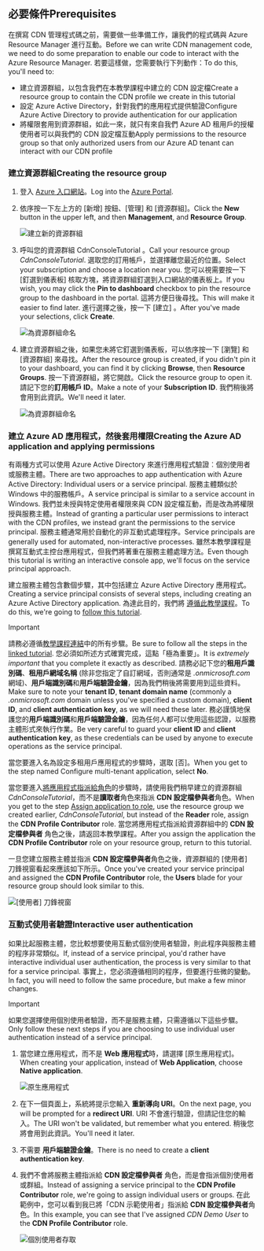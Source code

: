 ## <a name="prerequisites"></a><span data-ttu-id="b1048-101">必要條件</span><span class="sxs-lookup"><span data-stu-id="b1048-101">Prerequisites</span></span>
<span data-ttu-id="b1048-102">在撰寫 CDN 管理程式碼之前，需要做一些準備工作，讓我們的程式碼與 Azure Resource Manager 進行互動。</span><span class="sxs-lookup"><span data-stu-id="b1048-102">Before we can write CDN management code, we need to do some preparation to enable our code to interact with the Azure Resource Manager.</span></span>  <span data-ttu-id="b1048-103">若要這樣做，您需要執行下列動作：</span><span class="sxs-lookup"><span data-stu-id="b1048-103">To do this, you'll need to:</span></span>

* <span data-ttu-id="b1048-104">建立資源群組，以包含我們在本教學課程中建立的 CDN 設定檔</span><span class="sxs-lookup"><span data-stu-id="b1048-104">Create a resource group to contain the CDN profile we create in this tutorial</span></span>
* <span data-ttu-id="b1048-105">設定 Azure Active Directory，針對我們的應用程式提供驗證</span><span class="sxs-lookup"><span data-stu-id="b1048-105">Configure Azure Active Directory to provide authentication for our application</span></span>
* <span data-ttu-id="b1048-106">將權限套用到資源群組，如此一來，就只有來自我們 Azure AD 租用戶的授權使用者可以與我們的 CDN 設定檔互動</span><span class="sxs-lookup"><span data-stu-id="b1048-106">Apply permissions to the resource group so that only authorized users from our Azure AD tenant can interact with our CDN profile</span></span>

### <a name="creating-the-resource-group"></a><span data-ttu-id="b1048-107">建立資源群組</span><span class="sxs-lookup"><span data-stu-id="b1048-107">Creating the resource group</span></span>
1. <span data-ttu-id="b1048-108">登入 [Azure 入口網站](https://portal.azure.com)。</span><span class="sxs-lookup"><span data-stu-id="b1048-108">Log into the [Azure Portal](https://portal.azure.com).</span></span>
2. <span data-ttu-id="b1048-109">依序按一下左上方的 [新增] 按鈕、[管理] 和 [資源群組]。</span><span class="sxs-lookup"><span data-stu-id="b1048-109">Click the **New** button in the upper left, and then **Management**, and **Resource Group**.</span></span>

    ![建立新的資源群組](./media/cdn-app-dev-prep/cdn-new-rg-1-include.png)
3. <span data-ttu-id="b1048-111">呼叫您的資源群組 CdnConsoleTutorial 。</span><span class="sxs-lookup"><span data-stu-id="b1048-111">Call your resource group *CdnConsoleTutorial*.</span></span>  <span data-ttu-id="b1048-112">選取您的訂用帳戶，並選擇離您最近的位置。</span><span class="sxs-lookup"><span data-stu-id="b1048-112">Select your subscription and choose a location near you.</span></span>  <span data-ttu-id="b1048-113">您可以視需要按一下 [釘選到儀表板]  核取方塊，將資源群組釘選到入口網站的儀表板上。</span><span class="sxs-lookup"><span data-stu-id="b1048-113">If you wish, you may click the **Pin to dashboard** checkbox to pin the resource group to the dashboard in the portal.</span></span>  <span data-ttu-id="b1048-114">這將方便日後尋找。</span><span class="sxs-lookup"><span data-stu-id="b1048-114">This will make it easier to find later.</span></span>  <span data-ttu-id="b1048-115">進行選擇之後，按一下 [建立] 。</span><span class="sxs-lookup"><span data-stu-id="b1048-115">After you've made your selections, click **Create**.</span></span>

    ![為資源群組命名](./media/cdn-app-dev-prep/cdn-new-rg-2-include.png)
4. <span data-ttu-id="b1048-117">建立資源群組之後，如果您未將它釘選到儀表板，可以依序按一下 [瀏覽] 和 [資源群組] 來尋找。</span><span class="sxs-lookup"><span data-stu-id="b1048-117">After the resource group is created, if you didn't pin it to your dashboard, you can find it by clicking **Browse**, then **Resource Groups**.</span></span>  <span data-ttu-id="b1048-118">按一下資源群組，將它開啟。</span><span class="sxs-lookup"><span data-stu-id="b1048-118">Click the resource group to open it.</span></span>  <span data-ttu-id="b1048-119">請記下您的**訂用帳戶 ID**。</span><span class="sxs-lookup"><span data-stu-id="b1048-119">Make a note of your **Subscription ID**.</span></span>  <span data-ttu-id="b1048-120">我們稍後將會用到此資訊。</span><span class="sxs-lookup"><span data-stu-id="b1048-120">We'll need it later.</span></span>

    ![為資源群組命名](./media/cdn-app-dev-prep/cdn-subscription-id-include.png)

### <a name="creating-the-azure-ad-application-and-applying-permissions"></a><span data-ttu-id="b1048-122">建立 Azure AD 應用程式，然後套用權限</span><span class="sxs-lookup"><span data-stu-id="b1048-122">Creating the Azure AD application and applying permissions</span></span>
<span data-ttu-id="b1048-123">有兩種方式可以使用 Azure Active Directory 來進行應用程式驗證︰個別使用者或服務主體。</span><span class="sxs-lookup"><span data-stu-id="b1048-123">There are two approaches to app authentication with Azure Active Directory: Individual users or a service principal.</span></span> <span data-ttu-id="b1048-124">服務主體類似於 Windows 中的服務帳戶。</span><span class="sxs-lookup"><span data-stu-id="b1048-124">A service principal is similar to a service account in Windows.</span></span>  <span data-ttu-id="b1048-125">我們並未授與特定使用者權限來與 CDN 設定檔互動，而是改為將權限授與服務主體。</span><span class="sxs-lookup"><span data-stu-id="b1048-125">Instead of granting a particular user permissions to interact with the CDN profiles, we instead grant the permissions to the service principal.</span></span>  <span data-ttu-id="b1048-126">服務主體通常用於自動化的非互動式處理程序。</span><span class="sxs-lookup"><span data-stu-id="b1048-126">Service principals are generally used for automated, non-interactive processes.</span></span>  <span data-ttu-id="b1048-127">雖然本教學課程是撰寫互動式主控台應用程式，但我們將著重在服務主體處理方法。</span><span class="sxs-lookup"><span data-stu-id="b1048-127">Even though this tutorial is writing an interactive console app, we'll focus on the service principal approach.</span></span>

<span data-ttu-id="b1048-128">建立服務主體包含數個步驟，其中包括建立 Azure Active Directory 應用程式。</span><span class="sxs-lookup"><span data-stu-id="b1048-128">Creating a service principal consists of several steps, including creating an Azure Active Directory application.</span></span>  <span data-ttu-id="b1048-129">為達此目的，我們將 [遵循此教學課程](../articles/resource-group-create-service-principal-portal.md)。</span><span class="sxs-lookup"><span data-stu-id="b1048-129">To do this, we're going to [follow this tutorial](../articles/resource-group-create-service-principal-portal.md).</span></span>

> [!IMPORTANT]
> <span data-ttu-id="b1048-130">請務必遵循[教學課程連結](../articles/resource-group-create-service-principal-portal.md)中的所有步驟。</span><span class="sxs-lookup"><span data-stu-id="b1048-130">Be sure to follow all the steps in the [linked tutorial](../articles/resource-group-create-service-principal-portal.md).</span></span>  <span data-ttu-id="b1048-131">您必須如所述方式確實完成，這點「極為重要」。</span><span class="sxs-lookup"><span data-stu-id="b1048-131">It is *extremely important* that you complete it exactly as described.</span></span>  <span data-ttu-id="b1048-132">請務必記下您的**租用戶識別碼**、**租用戶網域名稱** (除非您指定了自訂網域，否則通常是 *.onmicrosoft.com* 網域)、**用戶端識別碼**和**用戶端驗證金鑰**，因為我們稍後將需要用到這些資料。</span><span class="sxs-lookup"><span data-stu-id="b1048-132">Make sure to note your **tenant ID**, **tenant domain name** (commonly a *.onmicrosoft.com* domain unless you've specified a custom domain), **client ID**, and **client authentication key**, as we will need these later.</span></span>  <span data-ttu-id="b1048-133">務必謹慎地保護您的**用戶端識別碼**和**用戶端驗證金鑰**，因為任何人都可以使用這些認證，以服務主體形式來執行作業。</span><span class="sxs-lookup"><span data-stu-id="b1048-133">Be very careful to guard your **client ID** and **client authentication key**, as these credentials can be used by anyone to execute operations as the service principal.</span></span>
>
> <span data-ttu-id="b1048-134">當您要進入名為設定多租用戶應用程式的步驟時，選取 [否]。</span><span class="sxs-lookup"><span data-stu-id="b1048-134">When you get to the step named Configure multi-tenant application, select **No**.</span></span>
>
> <span data-ttu-id="b1048-135">當您要進入[將應用程式指派給角色](../articles/azure-resource-manager/resource-group-create-service-principal-portal.md#assign-application-to-role)的步驟時，請使用我們稍早建立的資源群組 *CdnConsoleTutorial*，而不是**讀取者**角色來指派 **CDN 設定檔參與者**角色。</span><span class="sxs-lookup"><span data-stu-id="b1048-135">When you get to the step [Assign application to role](../articles/azure-resource-manager/resource-group-create-service-principal-portal.md#assign-application-to-role), use the resource group we created earlier,  *CdnConsoleTutorial*, but instead of the **Reader** role, assign the **CDN Profile Contributor** role.</span></span>  <span data-ttu-id="b1048-136">當您將應用程式指派給資源群組中的 **CDN 設定檔參與者** 角色之後，請返回本教學課程。</span><span class="sxs-lookup"><span data-stu-id="b1048-136">After you assign the application the **CDN Profile Contributor** role on your resource group, return to this tutorial.</span></span> 
>
>

<span data-ttu-id="b1048-137">一旦您建立服務主體並指派 **CDN 設定檔參與者**角色之後，資源群組的 [使用者] 刀鋒視窗看起來應該如下所示。</span><span class="sxs-lookup"><span data-stu-id="b1048-137">Once you've created your service principal and assigned the **CDN Profile Contributor** role, the **Users** blade for your resource group should look similar to this.</span></span>

![[使用者] 刀鋒視窗](./media/cdn-app-dev-prep/cdn-service-principal-include.png)

### <a name="interactive-user-authentication"></a><span data-ttu-id="b1048-139">互動式使用者驗證</span><span class="sxs-lookup"><span data-stu-id="b1048-139">Interactive user authentication</span></span>
<span data-ttu-id="b1048-140">如果比起服務主體，您比較想要使用互動式個別使用者驗證，則此程序與服務主體的程序非常類似。</span><span class="sxs-lookup"><span data-stu-id="b1048-140">If, instead of a service principal, you'd rather have interactive individual user authentication, the process is very similar to that for a service principal.</span></span>  <span data-ttu-id="b1048-141">事實上，您必須遵循相同的程序，但要進行些微的變動。</span><span class="sxs-lookup"><span data-stu-id="b1048-141">In fact, you will need to follow the same procedure, but make a few minor changes.</span></span>

> [!IMPORTANT]
> <span data-ttu-id="b1048-142">如果您選擇使用個別使用者驗證，而不是服務主體，只需遵循以下這些步驟。</span><span class="sxs-lookup"><span data-stu-id="b1048-142">Only follow these next steps if you are choosing to use individual user authentication instead of a service principal.</span></span>
>
>

1. <span data-ttu-id="b1048-143">當您建立應用程式，而不是 **Web 應用程式**時，請選擇 [原生應用程式]。</span><span class="sxs-lookup"><span data-stu-id="b1048-143">When creating your application, instead of **Web Application**, choose **Native application**.</span></span>

    ![原生應用程式](./media/cdn-app-dev-prep/cdn-native-application-include.png)
2. <span data-ttu-id="b1048-145">在下一個頁面上，系統將提示您輸入 **重新導向 URI**。</span><span class="sxs-lookup"><span data-stu-id="b1048-145">On the next page, you will be prompted for a **redirect URI**.</span></span>  <span data-ttu-id="b1048-146">URI 不會進行驗證，但請記住您的輸入。</span><span class="sxs-lookup"><span data-stu-id="b1048-146">The URI won't be validated, but remember what you entered.</span></span>  <span data-ttu-id="b1048-147">稍後您將會用到此資訊。</span><span class="sxs-lookup"><span data-stu-id="b1048-147">You'll need it later.</span></span>
3. <span data-ttu-id="b1048-148">不需要 **用戶端驗證金鑰**。</span><span class="sxs-lookup"><span data-stu-id="b1048-148">There is no need to create a **client authentication key**.</span></span>
4. <span data-ttu-id="b1048-149">我們不會將服務主體指派給 **CDN 設定檔參與者** 角色，而是會指派個別使用者或群組。</span><span class="sxs-lookup"><span data-stu-id="b1048-149">Instead of assigning a service principal to the **CDN Profile Contributor** role, we're going to assign individual users or groups.</span></span>  <span data-ttu-id="b1048-150">在此範例中，您可以看到我已將「CDN 示範使用者」指派給 **CDN 設定檔參與者**角色。</span><span class="sxs-lookup"><span data-stu-id="b1048-150">In this example, you can see that I've assigned  *CDN Demo User* to the **CDN Profile Contributor** role.</span></span>  

    ![個別使用者存取](./media/cdn-app-dev-prep/cdn-aad-user-include.png)
